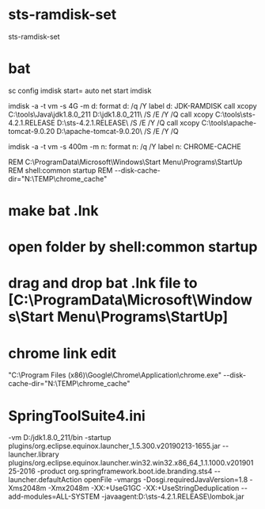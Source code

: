 # sts-ramdisk-set
sts-ramdisk-set



# bat
sc config imdisk start= auto
net start imdisk


imdisk -a -t vm -s 4G -m d:
format d: /q /Y
label d: JDK-RAMDISK
call xcopy C:\tools\Java\jdk1.8.0_211 D:\jdk1.8.0_211\ /S /E /Y /Q
call xcopy C:\tools\sts-4.2.1.RELEASE D:\sts-4.2.1.RELEASE\ /S /E /Y /Q
call xcopy C:\tools\apache-tomcat-9.0.20 D:\apache-tomcat-9.0.20\ /S /E /Y /Q


 

imdisk -a -t vm -s 400m -m n:
format n: /q /Y
label n: CHROME-CACHE


REM C:\ProgramData\Microsoft\Windows\Start Menu\Programs\StartUp
REM shell:common startup
REM  --disk-cache-dir="N:\TEMP\chrome_cache"


# make bat .lnk

# open folder by   shell:common startup  

# drag and drop bat .lnk file to  [C:\ProgramData\Microsoft\Windows\Start Menu\Programs\StartUp] 



#  chrome link edit
"C:\Program Files (x86)\Google\Chrome\Application\chrome.exe" --disk-cache-dir="N:\TEMP\chrome_cache"











# SpringToolSuite4.ini


-vm
D:/jdk1.8.0_211/bin
-startup
plugins/org.eclipse.equinox.launcher_1.5.300.v20190213-1655.jar
--launcher.library
plugins/org.eclipse.equinox.launcher.win32.win32.x86_64_1.1.1000.v20190125-2016
-product
org.springframework.boot.ide.branding.sts4
--launcher.defaultAction
openFile
-vmargs
-Dosgi.requiredJavaVersion=1.8
-Xms2048m
-Xmx2048m
-XX:+UseG1GC
-XX:+UseStringDeduplication
--add-modules=ALL-SYSTEM
-javaagent:D:\sts-4.2.1.RELEASE\lombok.jar













